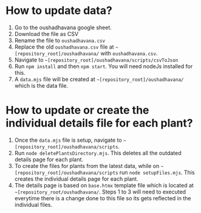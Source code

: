 # How to update data?
1. Go to the oushadhavana google sheet.
2. Download the file as CSV
3. Rename the file to `oushadhavana.csv`
4. Replace the old `oushadhavana.csv` file at `~[repository_root]/oushadhavana/` with `oushadhavana.csv`.
5. Navigate to `~[repository_root]/oushadhavana/scripts/csvToJson`
6. Run `npm install` and then `npm start`. You will need nodeJs installed for this.
7. A `data.mjs` file will be created at `~[repository_root]/oushadhavana/` which is the data file.

# How to update or create the individual details file for each plant?
1. Once the `data.mjs` file is setup, navigate to `~[repository_root]/oushadhavana/scripts`.
2. Run `node deletePlantsDirectory.mjs`. This deletes all the outdated details page for each plant.
3. To create the files for plants from the latest data, while on `~[repository_root]/oushadhavana/scripts` run `node setupFiles.mjs`. This creates the individual details page for each plant.
4. The details page is based on `base.htmx` template file which is located at `~[repository_root/oushadhavana/`. Steps 1 to 3 will need to executed everytime there is a change done to this file so its gets reflected in the individual files.
